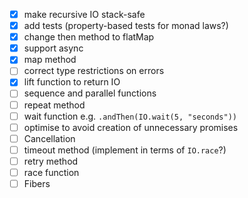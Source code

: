 - [x] make recursive IO stack-safe
- [x] add tests (property-based tests for monad laws?)
- [x] change then method to flatMap
- [x] support async
- [X] map method
- [ ] correct type restrictions on errors
- [x] lift function to return IO
- [ ] sequence and parallel functions
- [ ] repeat method
- [ ] wait function e.g. `.andThen(IO.wait(5, "seconds"))`
- [ ] optimise to avoid creation of unnecessary promises
- [ ] Cancellation
- [ ] timeout method (implement in terms of `IO.race`?)
- [ ] retry method
- [ ] race function
- [ ] Fibers
